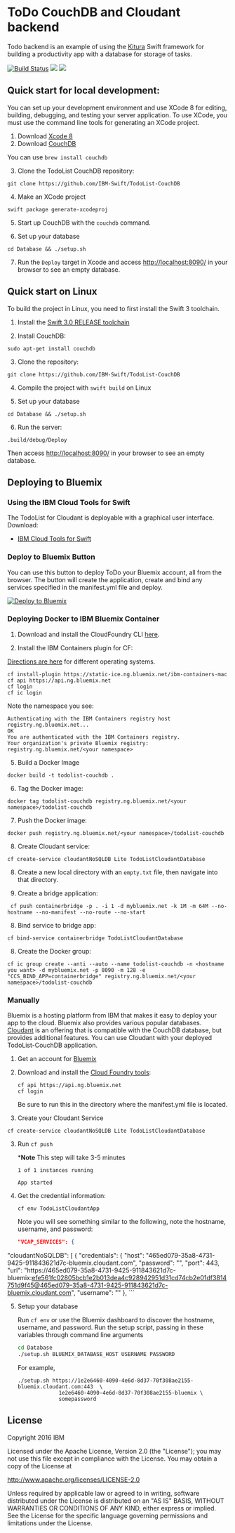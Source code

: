 # ToDo CouchDB and Cloudant backend

Todo backend is an example of using the [Kitura](https://github.com/IBM-Swift/Kitura) Swift framework for building a productivity app with a database for storage of tasks.

[![Build Status](https://travis-ci.org/IBM-Swift/TodoList-CouchDB.svg?branch=master)](https://travis-ci.org/IBM-Swift/TodoList-CouchDB)
![](https://img.shields.io/badge/Swift-3.0%20RELEASE-orange.svg?style=flat)
![](https://img.shields.io/badge/platform-Linux,%20macOS-blue.svg?style=flat)

## Quick start for local development:

You can set up your development environment and use XCode 8 for editing, building, debugging, and testing your server application. To use XCode, you must use the command line tools for generating an XCode project.

1. Download [Xcode 8](https://swift.org/download/)
2. Download [CouchDB](http://couchdb.apache.org/)
 
 You can use `brew install couchdb` 

3. Clone the TodoList CouchDB repository:

  `git clone https://github.com/IBM-Swift/TodoList-CouchDB`
  
4. Make an XCode project

  `swift package generate-xcodeproj`
  
5. Start up CouchDB with the `couchdb` command.
  
6. Set up your database

  `cd Database && ./setup.sh`
  
7. Run the `Deploy` target in Xcode and access [http://localhost:8090/](http://localhost:8090/) in your browser to see an empty database.
  
## Quick start on Linux

To build the project in Linux, you need to first install the Swift 3 toolchain.

1. Install the [Swift 3.0 RELEASE toolchain](http://www.swift.org)

2. Install CouchDB:

  `sudo apt-get install couchdb`
  
3. Clone the repository:

  `git clone https://github.com/IBM-Swift/TodoList-CouchDB`
  
4. Compile the project with `swift build` on Linux
 
5. Set up your database

  `cd Database && ./setup.sh`

6. Run the server:

 `.build/debug/Deploy`
 
 Then access [http://localhost:8090/](http://localhost:8090/) in your browser to see an empty database.

## Deploying to Bluemix

### Using the IBM Cloud Tools for Swift

The TodoList for Cloudant is deployable with a graphical user interface. Download:

- [IBM Cloud Tools for Swift](http://cloudtools.bluemix.net/)

### Deploy to Bluemix Button

You can use this button to deploy ToDo your Bluemix account, all from the browser. The button will create the application, create and bind any services specified in the manifest.yml file and deploy.

[![Deploy to Bluemix](https://bluemix.net/deploy/button.png)](https://bluemix.net/deploy?repository=https://github.com/IBM-Swift/TodoList-CouchDB)

### Deploying Docker to IBM Bluemix Container

1. Download and install the CloudFoundry CLI [here](https://github.com/cloudfoundry/cli/releases).

2. Install the IBM Containers plugin for CF:

  [Directions are here](https://console.ng.bluemix.net/docs/containers/container_cli_cfic_install.html) for different operating systems.
  

  ```
  cf install-plugin https://static-ice.ng.bluemix.net/ibm-containers-mac
  cf api https://api.ng.bluemix.net
  cf login 
  cf ic login
  ```
  
  Note the namespace you see:
  
  ```
  Authenticating with the IBM Containers registry host registry.ng.bluemix.net...
  OK
  You are authenticated with the IBM Containers registry.
  Your organization's private Bluemix registry: registry.ng.bluemix.net/<your namespace>
  ```

5. Build a Docker Image
  
  ```
  docker build -t todolist-couchdb . 
  ```
  
6. Tag the Docker image:

  ```
  docker tag todolist-couchdb registry.ng.bluemix.net/<your namespace>/todolist-couchdb
  ```
  
7. Push the Docker image: 

  ```
  docker push registry.ng.bluemix.net/<your namespace>/todolist-couchdb
  ```
  
8. Create Cloudant service:

  ```
  cf create-service cloudantNoSQLDB Lite TodoListCloudantDatabase
  ```
  
8. Create a new local directory with an `empty.txt` file, then navigate into that directory.
  
8. Create a bridge application:

  ```
   cf push containerbridge -p . -i 1 -d mybluemix.net -k 1M -m 64M --no-hostname --no-manifest --no-route --no-start
  ```
  
8. Bind service to bridge app:

  ```
  cf bind-service containerbridge TodoListCloudantDatabase
  ```
  
8. Create the Docker group:

  ```
  cf ic group create --anti --auto --name todolist-couchdb -n <hostname you want> -d mybluemix.net -p 8090 -m 128 -e "CCS_BIND_APP=containerbridge" registry.ng.bluemix.net/<your namespace>/todolist-couchdb
  ```

### Manually

Bluemix is a hosting platform from IBM that makes it easy to deploy your app to the cloud. Bluemix also provides various popular databases. [Cloudant](https://cloudant.com/) is an offering that is compatible with the CouchDB database, but provides additional features. You can use Cloudant with your deployed TodoList-CouchDB application.

1. Get an account for [Bluemix](https://console.ng.bluemix.net/registration/)

2. Download and install the [Cloud Foundry tools](https://new-console.ng.bluemix.net/docs/starters/install_cli.html):

    ```
    cf api https://api.ng.bluemix.net
    cf login
    ```

    Be sure to run this in the directory where the manifest.yml file is located.

2. Create your Cloudant Service

  ```
  cf create-service cloudantNoSQLDB Lite TodoListCloudantDatabase
  ```

3. Run `cf push`   

    ***Note** This step will take 3-5 minutes

    ```
    1 of 1 instances running 

    App started
    ```

4. Get the credential information:

   ```
   cf env TodoListCloudantApp
   ```
   
   Note you will see something similar to the following, note the hostname, username, and password:
   
   ```json
   "VCAP_SERVICES": {
  "cloudantNoSQLDB": [
   {
    "credentials": {
     "host": "465ed079-35a8-4731-9425-911843621d7c-bluemix.cloudant.com",
     "password": "<password is here>",
     "port": 443,
     "url": "https://465ed079-35a8-4731-9425-911843621d7c-bluemix:efe561fc02805bcb1e2b013dea4c928942951d31cd74cb2e01df3814751d9f45@465ed079-35a8-4731-9425-911843621d7c-bluemix.cloudant.com",
     "username": "<username is here>"
    },
    ```

5. Setup your database

    Run `cf env` or use the Bluemix dashboard to discover the hostname, username, and password. Run the setup script, passing
    in these variables through command line arguments

    ```bash
    cd Database
    ./setup.sh BLUEMIX_DATABASE_HOST USERNAME PASSWORD
    ```

    For example,
    ```
    ./setup.sh https://1e2e6460-4090-4e6d-8d37-70f308ae2155-bluemix.cloudant.com:443  \
                 1e2e6460-4090-4e6d-8d37-70f308ae2155-bluemix \
                 somepassword
    ```
  
## License

Copyright 2016 IBM

Licensed under the Apache License, Version 2.0 (the "License"); you may not use this file except in compliance with the License. You may obtain a copy of the License at

http://www.apache.org/licenses/LICENSE-2.0

Unless required by applicable law or agreed to in writing, software distributed under the License is distributed on an "AS IS" BASIS, WITHOUT WARRANTIES OR CONDITIONS OF ANY KIND, either express or implied. See the License for the specific language governing permissions and limitations under the License.
